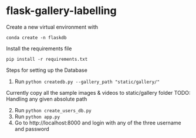 # flask-gallery-labelling

Create a new virtual environment with 

  `conda create -n flaskdb`
  
Install the requirements file

  `pip install -r requirements.txt`

Steps for setting up the Database
1. Run `python createdb.py --gallery_path "static/gallery/" `

Currently copy all the sample images & videos to static/gallery folder
TODO: Handling any given absolute path


2. Run `python create_users_db.py`
3. Run `python app.py`
4. Go to http://localhost:8000 and login with any of the three username and password
